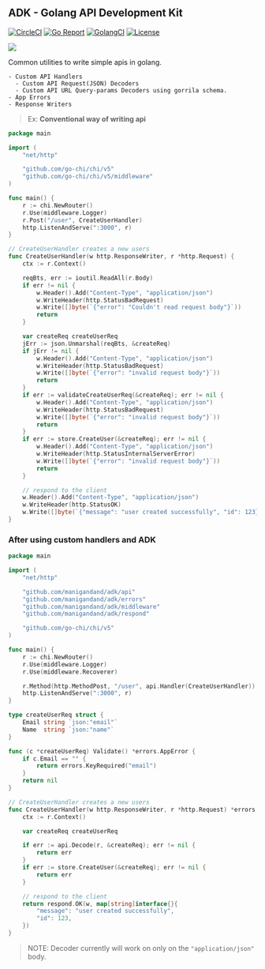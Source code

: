## ADK - Golang API Development Kit

[![CircleCI](https://circleci.com/gh/manigandand/adk/tree/master.svg?style=shield)](https://circleci.com/gh/manigandand/adk/tree/master)
[![Go Report](https://goreportcard.com/badge/github.com/manigandand/adk)](https://goreportcard.com/report/github.com/manigandand/adk)
[![GolangCI](https://golangci.com/badges/github.com/manigandand/adk.svg)](https://golangci.com/r/github.com/manigandand/adk)
[![License](https://img.shields.io/badge/license-MIT%20License-blue.svg)](https://github.com/manigandand/adk/blob/master/LICENSE)

[![](http://img.shields.io/badge/godoc-reference-5272B4.svg?style=for-the-badge)](https://godoc.org/github.com/manigandand/adk)

Common utilities to write simple apis in golang.

```shell
- Custom API Handlers
  - Custom API Request(JSON) Decoders
  - Custom API URL Query-params Decoders using gorrila schema.
- App Errors
- Response Writers
```

> Ex: **Conventional way of writing api**

```go
package main

import (
	"net/http"

	"github.com/go-chi/chi/v5"
	"github.com/go-chi/chi/v5/middleware"
)

func main() {
	r := chi.NewRouter()
	r.Use(middleware.Logger)
	r.Post("/user", CreateUserHandler)
	http.ListenAndServe(":3000", r)
}

// CreateUserHandler creates a new users
func CreateUserHandler(w http.ResponseWriter, r *http.Request) {
    ctx := r.Context()

	reqBts, err := ioutil.ReadAll(r.Body)
	if err != nil {
        w.Header().Add("Content-Type", "application/json")
		w.WriteHeader(http.StatusBadRequest)
        w.Write([]byte(`{"error": "Couldn't read request body"}`))
		return
	}

	var createReq createUserReq
	jErr := json.Unmarshal(reqBts, &createReq)
	if jErr != nil {
        w.Header().Add("Content-Type", "application/json")
		w.WriteHeader(http.StatusBadRequest)
        w.Write([]byte(`{"error": "invalid request body"}`))
		return
	}
    if err := validateCreateUserReq(&createReq); err != nil {
        w.Header().Add("Content-Type", "application/json")
		w.WriteHeader(http.StatusBadRequest)
        w.Write([]byte(`{"error": "invalid request body"}`))
		return
    }
    if err := store.CreateUser(&createReq); err != nil {
        w.Header().Add("Content-Type", "application/json")
		w.WriteHeader(http.StatusInternalServerError)
        w.Write([]byte(`{"error": "invalid request body"}`))
		return
    }

    // respond to the client
    w.Header().Add("Content-Type", "application/json")
    w.WriteHeader(http.StatusOK)
    w.Write([]byte(`{"message": "user created successfully", "id": 123}`))
}
```

### After using custom handlers and ADK

```go
package main

import (
	"net/http"

    "github.com/manigandand/adk/api"
    "github.com/manigandand/adk/errors"
    "github.com/manigandand/adk/middleware"
    "github.com/manigandand/adk/respond"

	"github.com/go-chi/chi/v5"
)

func main() {
	r := chi.NewRouter()
	r.Use(middleware.Logger)
    r.Use(middleware.Recoverer)

	r.Method(http.MethodPost, "/user", api.Handler(CreateUserHandler))
	http.ListenAndServe(":3000", r)
}

type createUserReq struct {
    Email string `json:"email"`
    Name  string `json:"name"`
}

func (c *createUserReq) Validate() *errors.AppError {
    if c.Email == "" {
        return errors.KeyRequired("email")
    }
    return nil
}

// CreateUserHandler creates a new users
func CreateUserHandler(w http.ResponseWriter, r *http.Request) *errors.AppError{
    ctx := r.Context()

	var createReq createUserReq

	if err := api.Decode(r, &createReq); err != nil {
		return err
	}
    if err := store.CreateUser(&createReq); err != nil {
		return err
    }

    // respond to the client
    return respond.OK(w, map[string]interface{}{
        "message": "user created successfully",
        "id": 123,
    })
}
```

> NOTE:
> Decoder currently will work on only on the `"application/json"` body.
